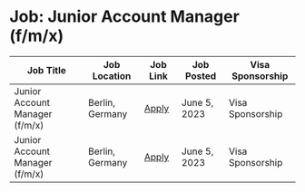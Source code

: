# Job: Junior Account Manager (f/m/x)

| Job Title | Job Location | Job Link | Job Posted | Visa Sponsorship |
| --- | --- | --- | --- | --- |
| Junior Account Manager (f/m/x) | Berlin, Germany | [Apply](https://getbyrd.com/en/jobs/?gh_jid=4162165101) | June 5, 2023 | Visa Sponsorship |
| Junior Account Manager (f/m/x) | Berlin, Germany | [Apply](https://getbyrd.com/en/jobs/?gh_jid=4162165101) | June 5, 2023 | Visa Sponsorship |
